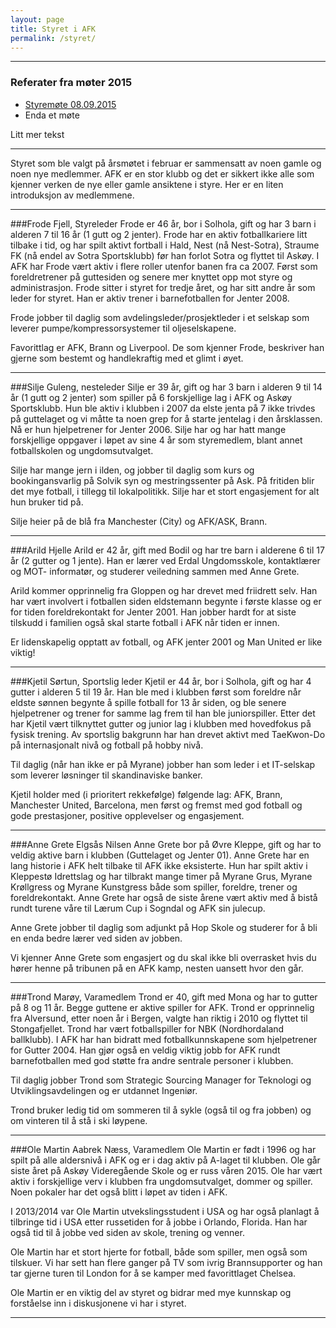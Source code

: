 ```yaml
---
layout: page
title: Styret i AFK
permalink: /styret/
---
```


---
### Referater fra møter 2015

* [Styremøte 08.09.2015](/styret/20150908)
* Enda et møte

Litt mer tekst




---

Styret som ble valgt på årsmøtet i februar er sammensatt av noen gamle og noen nye medlemmer. AFK er en stor klubb og det er sikkert ikke alle som kjenner verken de nye eller gamle ansiktene i styre. Her er en liten introduksjon av medlemmene.

---

###Frode Fjell, Styreleder
Frode er 46 år, bor i Solhola, gift og har 3 barn i alderen 7 til 16 år (1 gutt og 2 jenter). Frode har en aktiv fotballkariere litt tilbake i tid, og har spilt aktivt fortball i Hald, Nest (nå Nest-Sotra), Straume FK (nå endel av Sotra Sportsklubb) før han forlot Sotra og flyttet til Askøy. I AFK har Frode vært aktiv i flere roller utenfor banen fra ca 2007. Først som foreldretrener på guttesiden og senere mer knyttet opp mot styre og administrasjon. Frode sitter i styret for tredje året, og har sitt andre år som leder for styret. Han er aktiv trener i barnefotballen for Jenter 2008.

Frode jobber til daglig som avdelingsleder/prosjektleder i et selskap som leverer pumpe/kompressorsystemer til oljeselskapene.

Favorittlag er AFK, Brann og Liverpool. De som kjenner Frode, beskriver han gjerne som bestemt og handlekraftig med et glimt i øyet.

---

###Silje Guleng, nesteleder
Silje er 39 år, gift og har 3 barn i alderen 9 til 14 år (1 gutt og 2 jenter) som spiller på 6 forskjellige lag i AFK og Askøy Sportsklubb. Hun ble aktiv i klubben i 2007 da elste jenta på 7 ikke trivdes på guttelaget og vi måtte ta noen grep for å starte jentelag i den årsklassen. Nå er hun hjelpetrener for Jenter 2006. Silje har og har hatt mange forskjellige oppgaver i løpet av sine 4 år som styremedlem, blant annet fotballskolen og ungdomsutvalget. 

Silje har mange jern i ilden, og jobber til daglig som kurs og bookingansvarlig på Solvik syn og mestringssenter på Ask. På fritiden blir det mye fotball, i tillegg til lokalpolitikk. Silje har et stort engasjement for alt hun bruker tid på.

Silje heier på de blå fra Manchester (City) og AFK/ASK, Brann. 

---

###Arild Hjelle
Arild er 42 år, gift med Bodil og har tre barn i alderene 6 til 17 år (2 gutter og 1 jente). Han er lærer ved Erdal Ungdomsskole, kontaktlærer og MOT- informatør, og studerer veiledning sammen med Anne Grete. 

Arild kommer opprinnelig fra Gloppen og har drevet med friidrett selv. Han har vært involvert i fotballen siden eldstemann begynte i første klasse og er for tiden foreldrekontakt for Jenter 2001. Han jobber hardt for at siste tilskudd i familien også skal starte fotball i AFK når tiden er innen.

Er lidenskapelig opptatt av fotball, og AFK jenter 2001 og Man United er like viktig!

---

###Kjetil Sørtun, Sportslig leder
Kjetil er 44 år, bor i Solhola, gift og har 4 gutter i alderen 5 til 19 år. Han ble med i klubben først som foreldre når eldste sønnen begynte å spille fotball for 13 år siden, og ble senere hjelpetrener og trener for samme lag frem til han ble juniorspiller. Etter det har Kjetil vært tilknyttet gutter og junior lag i klubben med hovedfokus på fysisk trening. Av sportslig bakgrunn har han drevet aktivt med TaeKwon-Do på internasjonalt nivå og fotball på hobby nivå. 

Til daglig (når han ikke er på Myrane) jobber han som leder i et IT-selskap som leverer løsninger til skandinaviske banker. 

Kjetil holder med (i prioritert rekkefølge) følgende lag: AFK, Brann, Manchester United, Barcelona, men først og fremst med god fotball og gode prestasjoner, positive opplevelser og engasjement.

---

###Anne Grete Elgsås Nilsen
Anne Grete bor på Øvre Kleppe, gift og har to veldig aktive barn i klubben (Guttelaget og Jenter 01). Anne Grete har en lang historie i AFK helt tilbake til AFK ikke eksisterte. Hun har spilt aktiv i Kleppestø Idrettslag og har tilbrakt mange timer på Myrane Grus, Myrane Krøllgress og Myrane Kunstgress både som spiller, foreldre, trener og foreldrekontakt. Anne Grete har også de siste årene vært aktiv med å bistå rundt turene våre til Lærum Cup i Sogndal og AFK sin julecup.

Anne Grete jobber til daglig som adjunkt på Hop Skole og studerer for å bli en enda bedre lærer ved siden av jobben.

Vi kjenner Anne Grete som engasjert og du skal ikke bli overrasket hvis du hører henne på tribunen på en AFK kamp, nesten uansett hvor den går.

---

###Trond Marøy, Varamedlem
Trond er 40, gift med Mona og har to gutter på 8 og 11 år. Begge guttene er aktive spiller for AFK. Trond er opprinnelig fra Alversund, etter noen år i Bergen, valgte han riktig i 2010 og flyttet til Stongafjellet. Trond har vært fotballspiller for NBK (Nordhordaland ballklubb). I AFK har han bidratt med fotballkunnskapene som hjelpetrener for Gutter 2004. Han gjør også en veldig viktig jobb for AFK rundt barnefotballen med god støtte fra andre sentrale personer i klubben.

Til daglig jobber Trond som Strategic Sourcing Manager for Teknologi og Utviklingsavdelingen og er utdannet Ingeniør. 

Trond bruker ledig tid om sommeren til å sykle (også til og fra jobben) og om vinteren til å stå i ski løypene.  

---

###Ole Martin Aabrek Næss, Varamedlem
Ole Martin er født i 1996 og har spilt på alle aldersnivå i AFK og er i dag aktiv på A-laget til klubben. Ole går siste året på Askøy Videregående Skole og er russ våren 2015. Ole har vært aktiv i forskjellige verv i klubben fra ungdomsutvalget, dommer og spiller. Noen pokaler har det også blitt i løpet av tiden i AFK. 

I 2013/2014 var Ole Martin utvekslingsstudent i USA og har også planlagt å tilbringe tid i USA etter russetiden for å jobbe i Orlando, Florida. Han har også tid til å jobbe ved siden av skole, trening og venner.

Ole Martin har et stort hjerte for fotball, både som spiller, men også som tilskuer. Vi har sett han flere ganger på TV som ivrig Brannsupporter og han tar gjerne turen til London for å se kamper med favorittlaget Chelsea. 

Ole Martin er en viktig del av styret og bidrar med mye kunnskap og forståelse inn i diskusjonene vi har i styret.

---

#
 